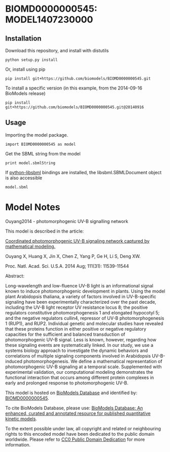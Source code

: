 # BIOMD0000000545: MODEL1407230000

## Installation

Download this repository, and install with distutils

`python setup.py install`

Or, install using pip

`pip install git+https://github.com/biomodels/BIOMD0000000545.git`

To install a specific version (in this example, from the 2014-09-16 BioModels release)

`pip install git+https://github.com/biomodels/BIOMD0000000545.git@20140916`

## Usage

Importing the model package.

`import BIOMD0000000545 as model`

Get the SBML string from the model

`print model.sbmlString`

If [python-libsbml](https://pypi.python.org/pypi/python-libsbml) bindings are
installed, the libsbml.SBMLDocument object is also accessible

`model.sbml`


# Model Notes


Ouyang2014 - photomorphogenic UV-B signalling network

This model is described in the article:

[Coordinated photomorphogenic UV-B signaling network captured by mathematical
modeling.](http://identifiers.org/pubmed/25049395)

Ouyang X, Huang X, Jin X, Chen Z, Yang P, Ge H, Li S, Deng XW.

Proc. Natl. Acad. Sci. U.S.A. 2014 Aug; 111(31): 11539-11544

Abstract:

Long-wavelength and low-fluence UV-B light is an informational signal known to
induce photomorphogenic development in plants. Using the model plant
Arabidopsis thaliana, a variety of factors involved in UV-B-specific signaling
have been experimentally characterized over the past decade, including the
UV-B light receptor UV resistance locus 8; the positive regulators
constitutive photomorphogenesis 1 and elongated hypocotyl 5; and the negative
regulators cullin4, repressor of UV-B photomorphogenesis 1 (RUP1), and RUP2.
Individual genetic and molecular studies have revealed that these proteins
function in either positive or negative regulatory capacities for the
sufficient and balanced transduction of photomorphogenic UV-B signal. Less is
known, however, regarding how these signaling events are systematically
linked. In our study, we use a systems biology approach to investigate the
dynamic behaviors and correlations of multiple signaling components involved
in Arabidopsis UV-B-induced photomorphogenesis. We define a mathematical
representation of photomorphogenic UV-B signaling at a temporal scale.
Supplemented with experimental validation, our computational modeling
demonstrates the functional interaction that occurs among different protein
complexes in early and prolonged response to photomorphogenic UV-B.

This model is hosted on [BioModels Database](http://www.ebi.ac.uk/biomodels/)
and identified by:
[BIOMD0000000545](http://identifiers.org/biomodels.db/BIOMD0000000545).

To cite BioModels Database, please use: [BioModels Database: An enhanced,
curated and annotated resource for published quantitative kinetic
models](http://identifiers.org/pubmed/20587024).

To the extent possible under law, all copyright and related or neighbouring
rights to this encoded model have been dedicated to the public domain
worldwide. Please refer to [CC0 Public Domain
Dedication](http://creativecommons.org/publicdomain/zero/1.0/) for more
information.


